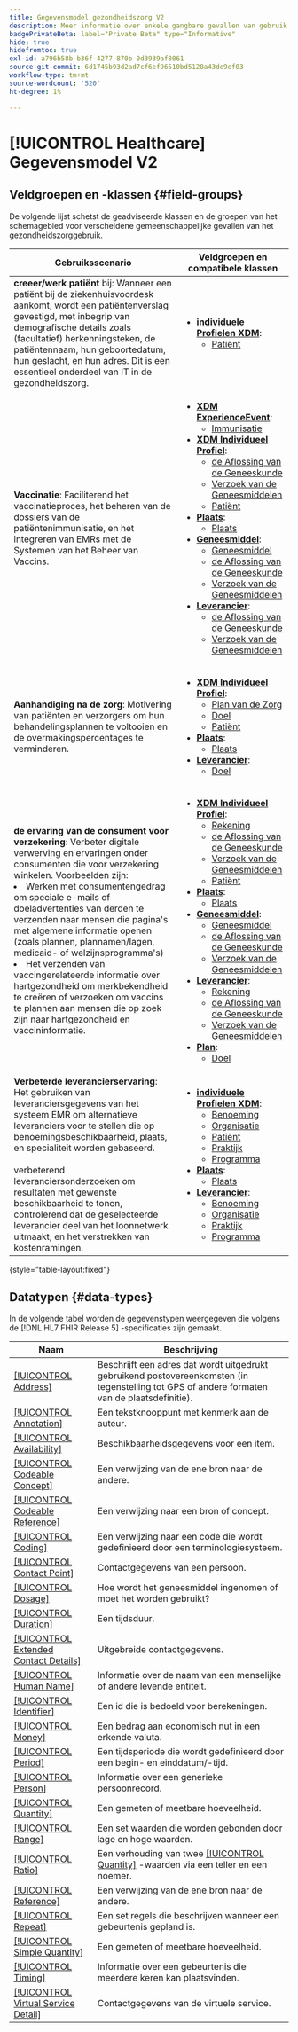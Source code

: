 ```yaml
---
title: Gegevensmodel gezondheidszorg V2
description: Meer informatie over enkele gangbare gevallen van gebruik in de gezondheidszorg en de beste klassen, verwante veldgroepen en te gebruiken datatypen.
badgePrivateBeta: label="Private Beta" type="Informative"
hide: true
hidefromtoc: true
exl-id: a796b58b-b36f-4277-870b-0d3939af8061
source-git-commit: 6d1745b93d2ad7cf6ef96510bd5128a43de9ef03
workflow-type: tm+mt
source-wordcount: '520'
ht-degree: 1%

---
```


# [!UICONTROL Healthcare] Gegevensmodel V2

## Veldgroepen en -klassen {#field-groups}

De volgende lijst schetst de geadviseerde klassen en de groepen van het schemagebied voor verscheidene gemeenschappelijke gevallen van het gezondheidszorggebruik.

| Gebruiksscenario | Veldgroepen en compatibele klassen |
| --- | --- |
| **creeer/werk patiënt** bij: Wanneer een patiënt bij de ziekenhuisvoordesk aankomt, wordt een patiëntenverslag gevestigd, met inbegrip van demografische details zoals (facultatief) herkenningsteken, de patiëntennaam, hun geboortedatum, hun geslacht, en hun adres. Dit is een essentieel onderdeel van IT in de gezondheidszorg. | <ul><li>**[individuele Profielen XDM](../../classes/individual-profile.md)**:<ul><li>[ Patiënt ](./field-groups/patient.md)</li></ul></li></ul> |
| **Vaccinatie**: Faciliterend het vaccinatieproces, het beheren van de dossiers van de patiëntenimmunisatie, en het integreren van EMRs met de Systemen van het Beheer van Vaccins. | <ul><li>**[XDM ExperienceEvent](../../classes/experienceevent.md)**:<ul><li>[ Immunisatie ](./field-groups/immunization.md)</li></ul></li><li>**[XDM Individueel Profiel](../../classes/individual-profile.md)**:<ul><li>[ de Aflossing van de Geneeskunde ](./field-groups/medication-dispense.md)</li><li>[ Verzoek van de Geneesmiddelen ](./field-groups/medication-request.md)</li><li>[ Patiënt ](./field-groups/patient.md)</li></ul></li><li>**[Plaats](./classes/location.md)**:<ul><li>[ Plaats ](./field-groups/location.md)</li></ul><li>**[Geneesmiddel](../../classes/medication.md)**:<ul><li>[ Geneesmiddel ](./field-groups/medication.md)</li><li>[ de Aflossing van de Geneeskunde ](./field-groups/medication-dispense.md)</li><li>[ Verzoek van de Geneesmiddelen ](./field-groups/medication-request.md)</li></ul></li><li>**[Leverancier](../../classes/provider.md)**:<ul><li>[ de Aflossing van de Geneeskunde ](./field-groups/medication-dispense.md)</li><li>[ Verzoek van de Geneesmiddelen ](./field-groups/medication-request.md)</li></ul></li></ul> |
| **Aanhandiging na de zorg**: Motivering van patiënten en verzorgers om hun behandelingsplannen te voltooien en de overmakingspercentages te verminderen. | <ul><li>**[XDM Individueel Profiel](../../classes/individual-profile.md)**:<ul><li>[ Plan van de Zorg ](./field-groups/care-plan.md)</li><li>[ Doel ](./field-groups/goal.md)</li><li>[ Patiënt ](./field-groups/patient.md)</li></ul></li><li>**[Plaats](./classes/location.md)**:<ul><li>[ Plaats ](./field-groups/location.md)</li></ul><li>**[Leverancier](../../classes/provider.md)**:<ul><li>[ Doel ](./field-groups/goal.md)</li></ul></li></ul> |
| **de ervaring van de consument voor verzekering**: Verbeter digitale verwerving en ervaringen onder consumenten die voor verzekering winkelen. Voorbeelden zijn: <li> Werken met consumentengedrag om speciale e-mails of doeladvertenties van derden te verzenden naar mensen die pagina&#39;s met algemene informatie openen (zoals plannen, plannamen/lagen, medicaid- of welzijnsprogramma&#39;s)</li><li> Het verzenden van vaccingerelateerde informatie over hartgezondheid om merkbekendheid te creëren of verzoeken om vaccins te plannen aan mensen die op zoek zijn naar hartgezondheid en vaccininformatie. </li> | <ul><li>**[XDM Individueel Profiel](../../classes/individual-profile.md)**:<ul><li>[ Rekening ](./field-groups/account.md)</li><li>[ de Aflossing van de Geneeskunde ](./field-groups/medication-dispense.md)</li><li>[ Verzoek van de Geneesmiddelen ](./field-groups/medication-request.md)</li><li>[ Patiënt ](./field-groups/patient.md)</li></ul></li><li>**[Plaats](./classes/location.md)**:<ul><li>[ Plaats ](./field-groups/location.md)</li></ul><li>**[Geneesmiddel](../../classes/medication.md)**:<ul><li>[ Geneesmiddel ](./field-groups/medication.md)</li><li>[ de Aflossing van de Geneeskunde ](./field-groups/medication-dispense.md)</li><li>[ Verzoek van de Geneesmiddelen ](./field-groups/medication-request.md)</li></ul></li><li>**[Leverancier](../../classes/provider.md)**:<ul><li>[ Rekening ](./field-groups/account.md)</li><li>[ de Aflossing van de Geneeskunde ](./field-groups/medication-dispense.md)</li><li>[ Verzoek van de Geneesmiddelen ](./field-groups/medication-request.md)</li></ul><li>**[Plan](../../classes/plan.md)**:<ul><li>[ Doel ](./field-groups/coverage.md)</li></ul></li></ul> |
| **Verbeterde leverancierservaring**: Het gebruiken van leveranciersgegevens van het systeem EMR om alternatieve leveranciers voor te stellen die op benoemingsbeschikbaarheid, plaats, en specialiteit worden gebaseerd. <br> <br> verbeterend leveranciersonderzoeken om resultaten met gewenste beschikbaarheid te tonen, controlerend dat de geselecteerde leverancier deel van het loonnetwerk uitmaakt, en het verstrekken van kostenramingen. | <ul><li>**[individuele Profielen XDM](../../classes/individual-profile.md)**:<ul><li>[ Benoeming ](./field-groups/appointment.md)</li><li>[ Organisatie ](./field-groups/organization.md)</li><li>[ Patiënt ](./field-groups/patient.md)</li><li>[ Praktijk ](./field-groups/practioner.md)</li><li>[ Programma ](./field-groups/schedule.md)</li></ul></li><li>**[Plaats](./classes/location.md)**:<ul><li>[ Plaats ](./field-groups/location.md)</li></ul><li>**[Leverancier](../../classes/provider.md)**:<ul><li>[ Benoeming ](./field-groups/appointment.md)</li><li>[ Organisatie ](./field-groups/organization.md)</li><li>[ Praktijk ](./field-groups/practioner.md)</li><li>[ Programma ](./field-groups/schedule.md)</li></ul></li></ul> |

{style="table-layout:fixed"}

## Datatypen {#data-types}

In de volgende tabel worden de gegevenstypen weergegeven die volgens de [!DNL HL7 FHIR Release 5] -specificaties zijn gemaakt.

| Naam | Beschrijving |
| --- | --- |
| [[!UICONTROL Address]](./data-types/address.md) | Beschrijft een adres dat wordt uitgedrukt gebruikend postovereenkomsten (in tegenstelling tot GPS of andere formaten van de plaatsdefinitie). |
| [[!UICONTROL Annotation]](./data-types/annotation.md) | Een tekstknooppunt met kenmerk aan de auteur. |
| [[!UICONTROL Availability]](./data-types/availability.md) | Beschikbaarheidsgegevens voor een item. |
| [[!UICONTROL Codeable Concept]](./data-types/codeable-concept.md) | Een verwijzing van de ene bron naar de andere. |
| [[!UICONTROL Codeable Reference]](./data-types/codeable-reference.md) | Een verwijzing naar een bron of concept. |
| [[!UICONTROL Coding]](./data-types/coding.md) | Een verwijzing naar een code die wordt gedefinieerd door een terminologiesysteem. |
| [[!UICONTROL Contact Point]](./data-types/contact-point.md) | Contactgegevens van een persoon. |
| [[!UICONTROL Dosage]](./data-types/dosage.md) | Hoe wordt het geneesmiddel ingenomen of moet het worden gebruikt? |
| [[!UICONTROL Duration]](./data-types/duration.md) | Een tijdsduur. |
| [[!UICONTROL Extended Contact Details]](./data-types/extended-contact-detail.md) | Uitgebreide contactgegevens. |
| [[!UICONTROL Human Name]](./data-types/human-name.md) | Informatie over de naam van een menselijke of andere levende entiteit. |
| [[!UICONTROL Identifier]](./data-types/identifier.md) | Een id die is bedoeld voor berekeningen. |
| [[!UICONTROL Money]](./data-types/money.md) | Een bedrag aan economisch nut in een erkende valuta. |
| [[!UICONTROL Period]](./data-types/period.md) | Een tijdsperiode die wordt gedefinieerd door een begin- en einddatum/-tijd. |
| [[!UICONTROL Person]](./data-types/person.md) | Informatie over een generieke persoonrecord. |
| [[!UICONTROL Quantity]](./data-types/quantity.md) | Een gemeten of meetbare hoeveelheid. |
| [[!UICONTROL Range]](./data-types/range.md) | Een set waarden die worden gebonden door lage en hoge waarden. |
| [[!UICONTROL Ratio]](./data-types/ratio.md) | Een verhouding van twee [[!UICONTROL Quantity]](./data-types/quantity.md) -waarden via een teller en een noemer. |
| [[!UICONTROL Reference]](./data-types/reference.md) | Een verwijzing van de ene bron naar de andere. |
| [[!UICONTROL Repeat]](./data-types/repeat.md) | Een set regels die beschrijven wanneer een gebeurtenis gepland is. |
| [[!UICONTROL Simple Quantity]](./data-types/simple-quantity.md) | Een gemeten of meetbare hoeveelheid. |
| [[!UICONTROL Timing]](./data-types/timing.md) | Informatie over een gebeurtenis die meerdere keren kan plaatsvinden. |
| [[!UICONTROL Virtual Service Detail]](./data-types/virtual-service-detail.md) | Contactgegevens van de virtuele service. |

